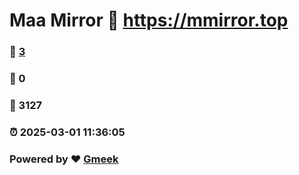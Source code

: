 # Maa Mirror :link: https://mmirror.top 
### :page_facing_up: [3](https://mmirror.top/tag.html) 
### :speech_balloon: 0 
### :hibiscus: 3127 
### :alarm_clock: 2025-03-01 11:36:05 
### Powered by :heart: [Gmeek](https://github.com/Meekdai/Gmeek)
